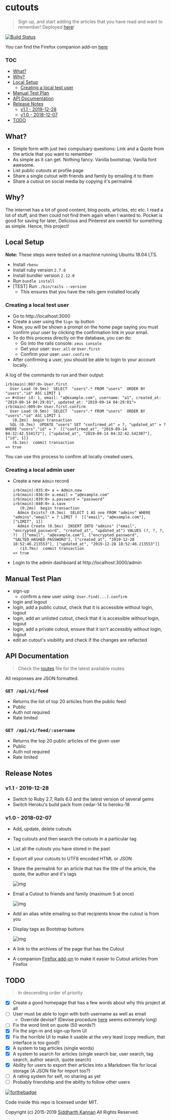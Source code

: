 # cutouts

> Sign up, and start adding the articles that you have read and want to remember! Deployed [here][11]!

[![Build Status][9]][10]

You can find the Firefox companion add-on [here][8]


### TOC

- [What?][1]
- [Why?][2]
- [Local Setup][14]
  - [Creating a local test user][18]
- [Manual Test Plan][3]
- [API Documentation][7]
- [Release Notes][4]
  - [v1.1 - 2019-12-28][19]
  - [v1.0 - 2018-12-07][5]
- [TODO][6]

## What?

- Simple form with just two compulsary questions: Link and a Quote from the article that you want to remember
- As simple as it can get. Nothing fancy. Vanilla bootstrap. Vanilla font awesome.
- List public cutouts at profile page
- Share a single cutout with friends and family by emailing it to them
- Share a cutout on social media by copying it's permalink

## Why?

The internet has a lot of good content, blog posts, articles, etc etc. I read a lot
of stuff, and then could not find them again when I wanted to. Pocket is good for saving
for later, Delicious and Pinterest are overkill for something as simple. Hence, this
project!

## Local Setup

**Note:** These steps were tested on a machine running Ubuntu 18.04 LTS.

- Install `rbenv`
- Install ruby version `2.7.0`
- Install bundler version `2.12.0`
- Run `bundle install`
- [TEST] Run `./bin/rails --version`
  - This ensures that you have the rails gem installed locally

### Creating a local test user

- Go to http://localhost:3000
- Create a user using the `Sign Up` button
- Now, you will be shown a prompt on the home page saying you must confirm your
user by clicking the confirmation link in your email.
- To do this process directly on the database, you can do:
  - Go into the rails console: `zeus console`
  - Get your user: `User.all` or `User.first`
  - Confirm your user: `user.confirm`
- After confirming a user, you should be able to login to your account locally.

A log of the commands to run and their output:

```irb
irb(main):007:0> User.first
  User Load (0.5ms)  SELECT  "users".* FROM "users"  ORDER BY "users"."id" ASC LIMIT 1
=> #<User id: 1, email: "a@example.com", username: "a1", created_at: "2019-09-14 04:29:01", updated_at: "2019-09-14 04:29:01">
irb(main):009:0> User.first.confirm
  User Load (0.5ms)  SELECT  "users".* FROM "users"  ORDER BY "users"."id" ASC LIMIT 1
   (0.2ms)  begin transaction
  SQL (0.7ms)  UPDATE "users" SET "confirmed_at" = ?, "updated_at" = ? WHERE "users"."id" = ?  [["confirmed_at", "2019-09-14 04:32:42.534172"], ["updated_at", "2019-09-14 04:32:42.542307"], ["id", 1]]
   (6.1ms)  commit transaction
=> true
```

You can use this process to confirm all locally created users.

### Creating a local admin user

- Create a new `Admin` record
  ```irb
  irb(main):035:0> a = Admin.new
  irb(main):036:0> a.email = "a@example.com"
  irb(main):039:0> a.password = "password"
  irb(main):040:0> a.save
     (0.2ms)  begin transaction
    Admin Exists? (0.3ms)  SELECT 1 AS one FROM "admins" WHERE "admins"."email" = ? LIMIT ?  [["email", "a@example.com"], ["LIMIT", 1]]
    Admin Create (0.5ms)  INSERT INTO "admins" ("email", "encrypted_password", "created_at", "updated_at") VALUES (?, ?, ?, ?)  [["email", "a@example.com"], ["encrypted_password", "SALTED_HASHED_PASSWORd"], ["created_at", "2019-12-28 18:52:46.213553"], ["updated_at", "2019-12-28 18:52:46.213553"]]
     (13.7ms)  commit transaction
  => true
  ```
- Login to the admin dashboard at http://localhost:3000/admin

## Manual Test Plan

- sign-up
  - confirm a new user using: `User.find(...).confirm`
- login and logout
- login, add a public cutout, check that it is accessible without login, logout
- login, add an unlisted cutout, check that it is accessible without login,
  logout
- login, add a private cutout, ensure that it isn't accessibly without login,
  logout
- edit an cutout's visibility and check if the changes are reflected

## API Documentation

> Check the [routes][13] file for the latest available routes

All responses are JSON formatted.

### `GET /api/v1/feed`

- Returns the list of top 20 articles from the public feed
- Public
- Auth not required
- Rate limited

### `GET /api/v1/feed/:username`

- Returns the top 20 public articles of the given user
- Public
- Auth not required
- Rate limited

## Release Notes

### v1.1 - 2019-12-28

- Switch to Ruby 2.7, Rails 6.0 and the latest version of several gems
- Switch Heroku's build pack from cedar-14 to heroku-18

### v1.0 - 2018-02-07

- Add, update, delete cutouts
- Tag cutouts and then search the cutouts in a particular tag
- List all the cutouts you have stored in the past
- Export all your cutouts to UTF8 encoded HTML or JSON
- Share the permalink for an article that has the title of the article, the
    quote, the author and it's tags

    ![img](./img/v1_1.png)

- Email a Cutout to friends and family (maximum 5 at once)

    ![img](./img/v1_2.png)

- Add an alias while emailing so that recipients know the cutout is from you
- Display tags as Bootstrap buttons

    ![img](./img/v1_3.png)

- A link to the archives of the page that has the Cutout
- A companion
    [Firefox add-on][8]
    to make it easier to Cutout articles from Firefox

## TODO

> In descending order of priority

- [x] Create a good homepage that has a few words about why this project at all
- [ ] User must be able to login with both username as well as email
	- Override devise? (Devise procedure [here][12] seems extremely long)
- [ ] Fix the word limit on quote (50 words?)
- [x] Fix the sign-in and sign-up form UI
- [x] Fix the horrible UI to make it usable at the very least (copy medium, that interface is too good!)
- [x] A system to tag articles (single words)
- [x] A system to search for articles (single search bar, user search, tag search, author search, quote search)
- [x] Ability for users to export their articles into a Markdown file for local storage (A JSON file for import too?)
- [ ] A rating system for self, no sharing as yet
- [ ] Probably friendship and the ability to follow other users

[![forthebadge](http://forthebadge.com/images/badges/made-with-ruby.svg)](http://forthebadge.com)

Code inside this repo is licensed under MIT.

Copyright (c) 2015-2019 [Siddharth Kannan](http://icyflame.github.io) All Rights Reserved.

[1]: #what
[2]: #why
[3]: #manual-test-plan
[4]: #release-notes
[5]: #v10---2018-02-07
[6]: #todo
[7]: #api-documentation
[8]: https://addons.mozilla.org/en-US/firefox/addon/cutouts-firefox-extension/
[9]: https://travis-ci.org/icyflame/cutouts.svg?branch=master
[10]: https://travis-ci.org/icyflame/cutouts
[11]: https://cutouts.siddharthkannan.in
[12]: https://github.com/plataformatec/devise/wiki/How-To:-Allow-users-to-sign-in-using-their-username-or-email-address
[13]: https://github.com/icyflame/cutouts/blob/add-api-documentation/config/routes.rb
[14]: #local-setup
[15]: https://github.com/rbenv/ruby-build/issues/1215#issuecomment-399687588
[16]: https://stackoverflow.com/a/43926527/2080089
[17]: https://stackoverflow.com/a/46914751/2080089
[18]: #creating-a-local-test-user
[19]: #v11---2019-12-28
